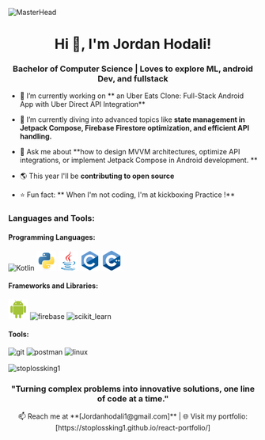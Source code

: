 ![MasterHead](https://indoanalytica.com/static/images/bannerr.gif)

<h1 align="center">Hi 👋, I'm Jordan Hodali!</h1>
<h3 align="center">Bachelor of Computer Science | Loves to explore ML, android Dev, and fullstack</h3>

- 🔭 I’m currently working on ** an Uber Eats Clone: Full-Stack Android App with Uber Direct API Integration**

- 🌱 I’m currently diving into advanced topics like **state management in Jetpack Compose, Firebase Firestore optimization, and efficient API handling.**

- 💬 Ask me about **how to design MVVM architectures, optimize API integrations, or implement Jetpack Compose in Android development. **

- 🌎 This year I'll be **contributing to open source**

- ⭐️ Fun fact: ** When I'm not coding, I'm at kickboxing Practice !**

<h3 align="left">Languages and Tools:</h3>
<h4>Programming Languages:</h4>
<p>
  <img src="https://cdn.icon-icons.com/icons2/2699/PNG/512/kotlinlang_logo_icon_170356.png" alt="Kotlin" width="40" height="40"/> 
  <img src="https://raw.githubusercontent.com/devicons/devicon/master/icons/python/python-original.svg" alt="python" width="40" height="40"/>
  <img src="https://raw.githubusercontent.com/devicons/devicon/master/icons/java/java-original.svg" alt="java" width="40" height="40"/>
  <img src="https://raw.githubusercontent.com/devicons/devicon/master/icons/c/c-original.svg" alt="c" width="40" height="40"/>
  <img src="https://raw.githubusercontent.com/devicons/devicon/master/icons/cplusplus/cplusplus-original.svg" alt="cplusplus" width="40" height="40"/>
</p>

<h4>Frameworks and Libraries:</h4>
<p>
  <img src="https://raw.githubusercontent.com/devicons/devicon/master/icons/android/android-original.svg" alt="android" width="40" height="40"/>
  <img src="https://www.vectorlogo.zone/logos/firebase/firebase-icon.svg" alt="firebase" width="40" height="40"/>
  <img src="https://upload.wikimedia.org/wikipedia/commons/0/05/Scikit_learn_logo_small.svg" alt="scikit_learn" width="40" height="40"/>
</p>

<h4>Tools:</h4>
<p>
  <img src="https://www.vectorlogo.zone/logos/git-scm/git-scm-icon.svg" alt="git" width="40" height="40"/>
  <img src="https://www.vectorlogo.zone/logos/getpostman/getpostman-icon.svg" alt="postman" width="40" height="40"/>
  <img src="https://www.vectorlogo.zone/logos/linux/linux-icon.svg" alt="linux" width="40" height="40"/>
</p>

<p><img align="center" src="https://github-readme-stats.vercel.app/api/top-langs?username=stoplossking1&show_icons=true&locale=en&layout=compact" alt="stoplossking1" /></p>
<h3 align="center">"Turning complex problems into innovative solutions, one line of code at a time."</h3>

<p align="center">📫 Reach me at **[Jordanhodali1@gmail.com]** | 🌐 Visit my portfolio: [https://stoplossking1.github.io/react-portfolio/]</p>

